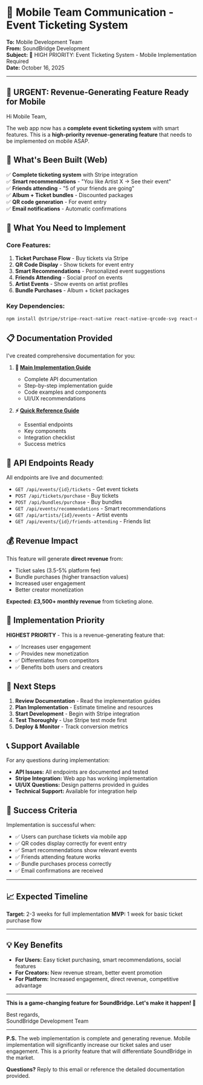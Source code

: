 # 📧 Mobile Team Communication - Event Ticketing System

**To:** Mobile Development Team  
**From:** SoundBridge Development  
**Subject:** 🎫 HIGH PRIORITY: Event Ticketing System - Mobile Implementation Required  
**Date:** October 16, 2025

---

## 🚨 **URGENT: Revenue-Generating Feature Ready for Mobile**

Hi Mobile Team,

The web app now has a **complete event ticketing system** with smart features. This is a **high-priority revenue-generating feature** that needs to be implemented on mobile ASAP.

## 🎯 **What's Been Built (Web)**

✅ **Complete ticketing system** with Stripe integration  
✅ **Smart recommendations** - "You like Artist X → See their event"  
✅ **Friends attending** - "5 of your friends are going"  
✅ **Album + Ticket bundles** - Discounted packages  
✅ **QR code generation** - For event entry  
✅ **Email notifications** - Automatic confirmations  

## 📱 **What You Need to Implement**

### **Core Features:**
1. **Ticket Purchase Flow** - Buy tickets via Stripe
2. **QR Code Display** - Show tickets for event entry
3. **Smart Recommendations** - Personalized event suggestions
4. **Friends Attending** - Social proof on events
5. **Artist Events** - Show events on artist profiles
6. **Bundle Purchases** - Album + ticket packages

### **Key Dependencies:**
```bash
npm install @stripe/stripe-react-native react-native-qrcode-svg react-native-svg
```

## 📋 **Documentation Provided**

I've created comprehensive documentation for you:

1. **📖 [Main Implementation Guide](MOBILE_TEAM_EVENT_TICKETING_IMPLEMENTATION.md)**
   - Complete API documentation
   - Step-by-step implementation guide
   - Code examples and components
   - UI/UX recommendations

2. **⚡ [Quick Reference Guide](MOBILE_TEAM_TICKETING_QUICK_REFERENCE.md)**
   - Essential endpoints
   - Key components
   - Integration checklist
   - Success metrics

## 🔗 **API Endpoints Ready**

All endpoints are live and documented:
- `GET /api/events/{id}/tickets` - Get event tickets
- `POST /api/tickets/purchase` - Buy tickets  
- `POST /api/bundles/purchase` - Buy bundles
- `GET /api/events/recommendations` - Smart recommendations
- `GET /api/artists/{id}/events` - Artist events
- `GET /api/events/{id}/friends-attending` - Friends list

## 💰 **Revenue Impact**

This feature will generate **direct revenue** from:
- Ticket sales (3.5-5% platform fee)
- Bundle purchases (higher transaction values)
- Increased user engagement
- Better creator monetization

**Expected: £3,500+ monthly revenue** from ticketing alone.

## 🎯 **Implementation Priority**

**HIGHEST PRIORITY** - This is a revenue-generating feature that:
- ✅ Increases user engagement
- ✅ Provides new monetization
- ✅ Differentiates from competitors
- ✅ Benefits both users and creators

## 🚀 **Next Steps**

1. **Review Documentation** - Read the implementation guides
2. **Plan Implementation** - Estimate timeline and resources
3. **Start Development** - Begin with Stripe integration
4. **Test Thoroughly** - Use Stripe test mode first
5. **Deploy & Monitor** - Track conversion metrics

## 📞 **Support Available**

For any questions during implementation:
- **API Issues:** All endpoints are documented and tested
- **Stripe Integration:** Web app has working implementation
- **UI/UX Questions:** Design patterns provided in guides
- **Technical Support:** Available for integration help

## 🎉 **Success Criteria**

Implementation is successful when:
- ✅ Users can purchase tickets via mobile app
- ✅ QR codes display correctly for event entry  
- ✅ Smart recommendations show relevant events
- ✅ Friends attending feature works
- ✅ Bundle purchases process correctly
- ✅ Email confirmations are received

---

## 📈 **Expected Timeline**

**Target:** 2-3 weeks for full implementation
**MVP:** 1 week for basic ticket purchase flow

---

## 💡 **Key Benefits**

- **For Users:** Easy ticket purchasing, smart recommendations, social features
- **For Creators:** New revenue stream, better event promotion
- **For Platform:** Increased engagement, direct revenue, competitive advantage

---

**This is a game-changing feature for SoundBridge. Let's make it happen! 🚀**

Best regards,  
SoundBridge Development Team

---

**P.S.** The web implementation is complete and generating revenue. Mobile implementation will significantly increase our ticket sales and user engagement. This is a priority feature that will differentiate SoundBridge in the market.

**Questions?** Reply to this email or reference the detailed documentation provided.
